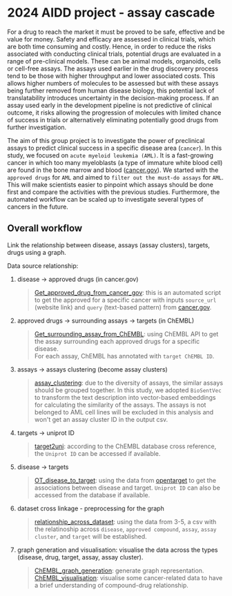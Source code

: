 # 2024 AIDD project - assay cascade
For a drug to reach the market it must be proved to be safe, effective and be value for money. Safety and efficacy are assessed in clinical trials, which are both time consuming and costly. Hence, in order to reduce the risks associated with conducting clinical trials, potential drugs are evaluated in a range of pre-clinical models. These can be animal models, organoids, cells or cell-free assays. The assays used earlier in the drug discovery process tend to be those with higher throughput and lower associated costs. This allows higher numbers of molecules to be assessed but with these assays being further removed from human disease biology, this potential lack of translatability introduces uncertainty in the decision-making process. If an assay used early in the development pipeline is not predictive of clinical outcome, it risks allowing the progression of molecules with limited chance of success in trials or alternatively eliminating potentially good drugs from further investigation.

The aim of this group project is to investigate the power of preclinical assays to predict clinical success in a specific disease area (`cancer`). In this study, we focused on `acute myeloid leukemia (AML)`. It is a fast-growing cancer in which too many myeloblasts (a type of immature white blood cell) are found in the bone marrow and blood ([cancer.gov](https://www.cancer.gov/publications/dictionaries/cancer-terms/def/acute-myeloid-leukemia)). We started with the `approved drugs` for `AML` and aimed to `filter out the must-do assays` for `AML`. This will make scientists easier to pinpoint which assays should be done first and compare the activities with the previous studies. Furthermore, the automated workflow can be scaled up to investigate several types of cancers in the future.


## Overall workflow
Link the relationship between disease, assays (assay clusters), targets, drugs using a graph.

Data source relationship:
1. disease -> approved drugs (in cancer.gov)   
    > [Get_approved_drug_from_cancer_gov](./Get_approved_drug_from_cancer_gov): this is an automated script to get the approved for a specific cancer with inputs `source_url` (website link) and `query` (text-based pattern) from [cancer.gov](https://www.cancer.gov/about-cancer/treatment).     
2. approved drugs -> surrounding assays -> targets (in ChEMBL)
    > [Get_surrounding_assay_from_ChEMBL](./Get_surrounding_assay_from_ChEMBL): using ChEMBL API to get the assay surrounding each approved drugs for a specific disease.  
    > For each assay, ChEMBL has annotated with `target ChEMBL ID`.
3. assays -> assays clustering (become assay clusters)
    > [assay_clustering](./assay_clustering): due to the diversity of assays, the similar assays should be grouped together. In this study, we adopted `BioSentVec` to transform the text description into vector-based embeddings for calculating the similarity of the assays. The assays is not belonged to AML cell lines will be excluded in this analysis and won't get an assay cluster ID in the output csv.
4. targets -> uniprot ID
    > [target2uni](./target2uni): according to the ChEMBL database cross reference, the `Uniprot ID` can be accessed if available.
5. disease -> targets
    > [OT_disease_to_target](./OT_disease_to_target): using the data from [opentarget](https://platform.opentargets.org/) to get the associations between disease and target. `Uniprot ID` can also be accessed from the database if available.
6. dataset cross linkage - preprocessing for the graph
    > [relationship_across_dataset](./relationship_across_dataset): using the data from 3-5, a csv with the relatinoship across `disease`, `approved compound`, `assay`, `assay cluster`, and `target` will be established.
7. graph generation and visualisation: visualise the data across the types (disease, drug, target, assay, assay cluster). 
    > [ChEMBL_graph_generation](./ChEMBL_graph_generation/): generate graph representation.  
    > [ChEMBL_visualisation](./ChEMBL_visualisation/): visualise some cancer-related data to have a brief understanding of compound-drug relationship.  
